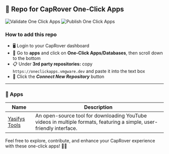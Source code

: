 ## 🚀 Repo for CapRover One-Click Apps

![Validate One Click Apps](https://github.com/VMGWARE/caprover-one-click-apps/actions/workflows/validate_apps.yml/badge.svg?event=push)
![Publish One Click Apps](https://github.com/VMGWARE/caprover-one-click-apps/actions/workflows/deploy.yml/badge.svg?event=push)

### How to add this repo

- 🖥️ Login to your CapRover dashboard
- 📲 Go to **apps** and click on **One-Click Apps/Databases**, then scroll down to the bottom
- 📋 Under **3rd party repositories:** copy `https://oneclickapps.vmgware.dev` and paste it into the text box
- 🔄 Click the **_Connect New Repository_** button

---------

### 🚀 Apps

| Name | Description |
| ---- | ------------ |
| [Yasifys Tools](https://github.com/tyler-Github/YasifysTools) | An open-source tool for downloading YouTube videos in multiple formats, featuring a simple, user-friendly interface. |

Feel free to explore, contribute, and enhance your CapRover experience with these one-click apps! 🚢✨
